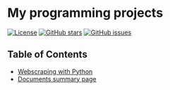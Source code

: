 # My programming projects

[![License](https://img.shields.io/badge/License-MIT-blue.svg)](https://opensource.org/licenses/MIT)
[![GitHub stars](https://img.shields.io/github/stars/yourusername/repository.svg)](https://github.com/samyborsos/samyborsos.github.io/stargazers)
[![GitHub issues](https://img.shields.io/github/issues/yourusername/repository.svg)](https://github.com/samyborsos/samyborsos.github.io/issues)



## Table of Contents

- [Webscraping with Python](#webscraping-with-python)
- [Documents summary page](#documents-summary-page)
